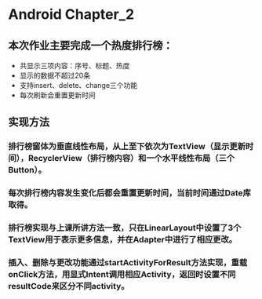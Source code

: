 # Android Chapter_2
## 本次作业主要完成一个热度排行榜：
* 共显示三项内容：序号、标题、热度
* 显示的数据不超过20条
* 支持insert、delete、change三个功能
* 每次刷新会重置更新时间

## 实现方法
### 排行榜窗体为垂直线性布局，从上至下依次为TextView（显示更新时间），RecyclerView（排行榜内容）和一个水平线性布局（三个Button）。
### 每次排行榜内容发生变化后都会重置更新时间，当前时间通过Date库取得。
### 排行榜实现与上课所讲方法一致，只在LinearLayout中设置了3个TextView用于表示更多信息，并在Adapter中进行了相应更改。
### 插入、删除与更改功能通过startActivityForResult方法实现，重载onClick方法，用显式Intent调用相应Activity，返回时设置不同resultCode来区分不同activity。